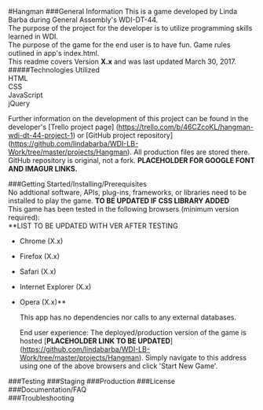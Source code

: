 #Hangman
###General Information
This is a game developed by Linda Barba during General Assembly's WDI-DT-44.  
The purpose of the project for the developer is to utilize programming skills learned in WDI.  
The purpose of the game for the end user is to have fun. Game rules outlined in app's index.html.  
This readme covers Version **X.x** and was last updated March 30, 2017.
#####Technologies Utilized  
HTML  
CSS  
JavaScript  
jQuery  
  
  Further information on the development of this project can be found in the developer's [Trello project page] (https://trello.com/b/46CZcoKL/hangman-wdi-dt-44-project-1) or [GitHub project repository] (https://github.com/lindabarba/WDI-LB-Work/tree/master/projects/Hangman). All production files are stored there. GitHub repository is original, not a fork. 
  **PLACEHOLDER FOR GOOGLE FONT AND IMAGUR LINKS.**
  
###Getting Started/Installing/Prerequisites  
No addtional software, APIs, plug-ins, frameworks, or libraries need to be installed to play the game. **TO BE UPDATED IF CSS LIBRARY ADDED**  
This game has been tested in the following browsers (minimum version required):  
**LIST TO BE UPDATED WITH VER AFTER TESTING
- Chrome (X.x)  
- Firefox (X.x)  
- Safari (X.x)  
- Internet Explorer (X.x)  
- Opera (X.x)**  
  
  This app has no dependencies nor calls to any external databases.
  
  End user experience: The deployed/production version of the game is hosted [**PLACEHOLDER LINK TO BE UPDATED**] (https://github.com/lindabarba/WDI-LB-Work/tree/master/projects/Hangman). Simply navigate to this address using one of the above browsers and click 'Start New Game'.  

###Testing
###Staging
###Production
###License  
###Documentation/FAQ  
###Troubleshooting